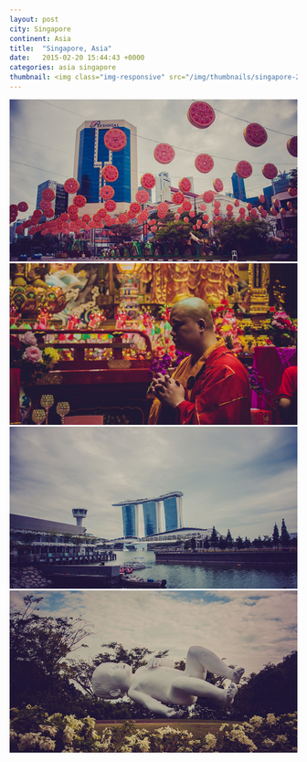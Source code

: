 ```yaml
---
layout: post
city: Singapore
continent: Asia
title:  "Singapore, Asia"
date:   2015-02-20 15:44:43 +0000
categories: asia singapore
thumbnail: <img class="img-responsive" src="/img/thumbnails/singapore-2.jpg" alt="Singapore" />
---
```


<div class="img-container">
	<img class="img-responsive" src="/img/countries/singapore/singapore-1.jpg" alt="Singapore, Asia"/>
	<img class="img-responsive" src="/img/countries/singapore/singapore-2.jpg" alt="Singapore, Asia"/>
	<img class="img-responsive" src="/img/countries/singapore/singapore-3.jpg" alt="Singapore, Asia"/>
	<img class="img-responsive" src="/img/countries/singapore/singapore-4.jpg" alt="Singapore, Asia"/>
</div>
